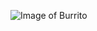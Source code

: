![Image of Burrito](https://i2.wp.com/www.foodrepublic.com/wp-content/uploads/2011/07/veggie-burrito.jpg?fit=1024%2C683&ssl=1)
